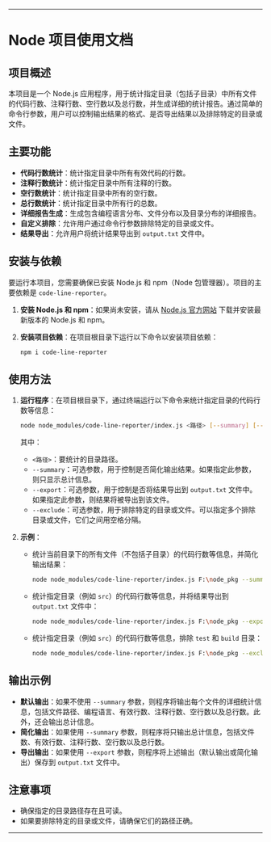 
---

# Node 项目使用文档

## 项目概述

本项目是一个 Node.js 应用程序，用于统计指定目录（包括子目录）中所有文件的代码行数、注释行数、空行数以及总行数，并生成详细的统计报告。通过简单的命令行参数，用户可以控制输出结果的格式、是否导出结果以及排除特定的目录或文件。

## 主要功能

- **代码行数统计**：统计指定目录中所有有效代码的行数。
- **注释行数统计**：统计指定目录中所有注释的行数。
- **空行数统计**：统计指定目录中所有的空行数。
- **总行数统计**：统计指定目录中所有行的总数。
- **详细报告生成**：生成包含编程语言分布、文件分布以及目录分布的详细报告。
- **自定义排除**：允许用户通过命令行参数排除特定的目录或文件。
- **结果导出**：允许用户将统计结果导出到 `output.txt` 文件中。

## 安装与依赖

要运行本项目，您需要确保已安装 Node.js 和 npm（Node 包管理器）。项目的主要依赖是 `code-line-reporter`。

1. **安装 Node.js 和 npm**：如果尚未安装，请从 [Node.js 官方网站](https://nodejs.org/) 下载并安装最新版本的 Node.js 和 npm。

2. **安装项目依赖**：在项目根目录下运行以下命令以安装项目依赖：
   ```bash
   npm i code-line-reporter
   ```

## 使用方法

1. **运行程序**：在项目根目录下，通过终端运行以下命令来统计指定目录的代码行数等信息：
   ```bash
   node node_modules/code-line-reporter/index.js <路径> [--summary] [--export] [--exclude <排除目录1> <排除目录2> ...]
   ```
   其中：
   - `<路径>`：要统计的目录路径。
   - `--summary`：可选参数，用于控制是否简化输出结果。如果指定此参数，则只显示总计信息。
   - `--export`：可选参数，用于控制是否将结果导出到 `output.txt` 文件中。如果指定此参数，则结果将被导出到该文件。
   - `--exclude`：可选参数，用于排除特定的目录或文件。可以指定多个排除目录或文件，它们之间用空格分隔。

2. **示例**：
   - 统计当前目录下的所有文件（不包括子目录）的代码行数等信息，并简化输出结果：
     ```bash
     node node_modules/code-line-reporter/index.js F:\node_pkg --summary
     ```
   - 统计指定目录（例如 `src`）的代码行数等信息，并将结果导出到 `output.txt` 文件中：
     ```bash
     node node_modules/code-line-reporter/index.js F:\node_pkg --export
     ```
   - 统计指定目录（例如 `src`）的代码行数等信息，排除 `test` 和 `build` 目录：
     ```bash
     node node_modules/code-line-reporter/index.js F:\node_pkg --exclude test build
     ```

## 输出示例

- **默认输出**：如果不使用 `--summary` 参数，则程序将输出每个文件的详细统计信息，包括文件路径、编程语言、有效行数、注释行数、空行数以及总行数。此外，还会输出总计信息。
- **简化输出**：如果使用 `--summary` 参数，则程序将只输出总计信息，包括文件数、有效行数、注释行数、空行数以及总行数。
- **导出输出**：如果使用 `--export` 参数，则程序将上述输出（默认输出或简化输出）保存到 `output.txt` 文件中。

## 注意事项

- 确保指定的目录路径存在且可读。
- 如果要排除特定的目录或文件，请确保它们的路径正确。

---